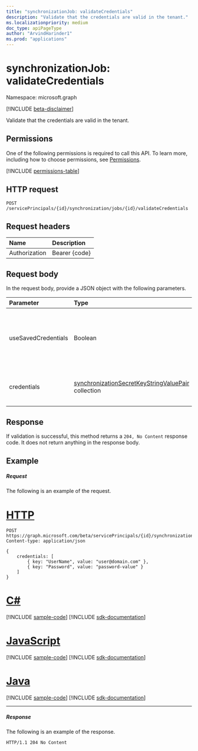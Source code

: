 ```yaml
---
title: "synchronizationJob: validateCredentials"
description: "Validate that the credentials are valid in the tenant."
ms.localizationpriority: medium
doc_type: apiPageType
author: "ArvindHarinder1"
ms.prod: "applications"
---
```


# synchronizationJob: validateCredentials

Namespace: microsoft.graph

[!INCLUDE [beta-disclaimer](../../includes/beta-disclaimer.md)]

Validate that the credentials are valid in the tenant.

## Permissions
One of the following permissions is required to call this API. To learn more, including how to choose permissions, see [Permissions](/graph/permissions-reference).

<!-- { "blockType": "permissions", "name": "synchronization_synchronizationjob_validatecredentials" } -->
[!INCLUDE [permissions-table](../includes/permissions/synchronization-synchronizationjob-validatecredentials-permissions.md)]

## HTTP request
<!-- { "blockType": "ignored" } -->
```http
POST /servicePrincipals/{id}/synchronization/jobs/{id}/validateCredentials

```
## Request headers
| Name       | Description|
|:---------------|:----------|
| Authorization  | Bearer {code}|

## Request body
In the request body, provide a JSON object with the following parameters.

| Parameter	   | Type	|Description|
|:---------------|:--------|:----------|
|useSavedCredentials|Boolean|When `true`, the `credentials` parameter will be ignored and the previously saved credentials (if any) will be validated instead. |
|credentials|[synchronizationSecretKeyStringValuePair](../resources/synchronization-synchronizationsecretkeystringvaluepair.md) collection|Credentials to validate. Ignored when the `useSavedCredentials` parameter is `true`.|

## Response
If validation is successful, this method returns a `204, No Content` response code. It does not return anything in the response body.

## Example

##### Request
The following is an example of the request.

# [HTTP](#tab/http)
<!-- {
  "blockType": "request",
  "name": "synchronizationjob_validatecredentials"
}-->
```http
POST https://graph.microsoft.com/beta/servicePrincipals/{id}/synchronization/jobs/{id}/validateCredentials
Content-type: application/json

{ 
    credentials: [ 
        { key: "UserName", value: "user@domain.com" },
        { key: "Password", value: "password-value" }
    ]
}
```

# [C#](#tab/csharp)
[!INCLUDE [sample-code](../includes/snippets/csharp/synchronizationjob-validatecredentials-csharp-snippets.md)]
[!INCLUDE [sdk-documentation](../includes/snippets/snippets-sdk-documentation-link.md)]

# [JavaScript](#tab/javascript)
[!INCLUDE [sample-code](../includes/snippets/javascript/synchronizationjob-validatecredentials-javascript-snippets.md)]
[!INCLUDE [sdk-documentation](../includes/snippets/snippets-sdk-documentation-link.md)]

# [Java](#tab/java)
[!INCLUDE [sample-code](../includes/snippets/java/synchronizationjob-validatecredentials-java-snippets.md)]
[!INCLUDE [sdk-documentation](../includes/snippets/snippets-sdk-documentation-link.md)]

---


##### Response
The following is an example of the response. 
<!-- {
  "blockType": "response"
} -->
```http
HTTP/1.1 204 No Content
```

<!-- uuid: 8fcb5dbc-d5aa-4681-8e31-b001d5168d79
2015-10-25 14:57:30 UTC -->
<!--
{
  "type": "#page.annotation",
  "description": "synchronizationJob: validateCredentials",
  "keywords": "",
  "section": "documentation",
  "tocPath": "",
  "suppressions": [
  ]
}
-->


